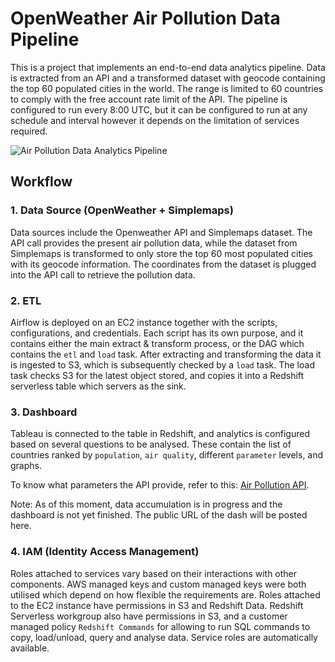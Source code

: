 # OpenWeather Air Pollution Data Pipeline

This is a project that implements an end-to-end data analytics pipeline. Data is extracted from an API and a transformed dataset with geocode containing the top 60 populated cities in the world. The range is limited to 60 countries to comply with the free account rate limit of the API. The pipeline is configured to run every 8:00 UTC, but it can be configured to run at any schedule and interval however it depends on the limitation of services required.

![Air Pollution Data Analytics Pipeline](https://github.com/zvsuarez/air-pollution-data-pipeline/assets/64736073/4208704e-8f19-4d30-8957-a4203945732a)

## Workflow

### 1. Data Source (OpenWeather + Simplemaps)

Data sources include the Openweather API and Simplemaps dataset. The API call provides the present air pollution data, while the dataset from Simplemaps is transformed to only store the top 60 most populated cities with its geocode information. The coordinates from the dataset is plugged into the API call to retrieve the pollution data.

### 2. ETL

Airflow is deployed on an EC2 instance together with the scripts, configurations, and credentials. Each script has its own purpose, and it contains either the main extract & transform process, or the DAG which contains the `etl` and `load` task. After extracting and transforming the data it is ingested to S3, which is subsequently checked by a `load` task. The load task checks S3 for the latest object stored, and copies it into a Redshift serverless table which servers as the sink.

### 3. Dashboard

Tableau is connected to the table in Redshift, and analytics is configured based on several questions to be analysed. These contain the list of countries ranked by `population`, `air quality`, different `parameter` levels, and graphs.

To know what parameters the API provide, refer to this: [Air Pollution API](https://openweathermap.org/api/air-pollution).

Note: As of this moment, data accumulation is in progress and the dashboard is not yet finished. The public URL of the dash will be posted here.

### 4. IAM (Identity Access Management)

Roles attached to services vary based on their interactions with other components. AWS managed keys and custom managed keys were both utilised which depend on how flexible the requirements are. Roles attached to the EC2 instance have permissions in S3 and Redshift Data. Redshift Serverless workgroup also have permissions in S3, and a customer managed policy `Redshift Commands` for allowing to run SQL commands to copy, load/unload, query and analyse data. Service roles are automatically available.
